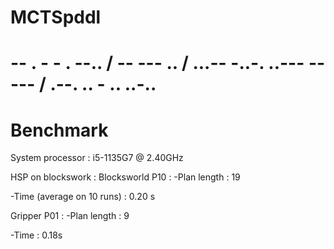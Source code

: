 # MCTSpddl
# -- . - - . --.. / -- --- .. / ...-- -..-. ..--- ----- / .--. .. - .. ..-..
# Benchmark
System processor : i5-1135G7 @ 2.40GHz

HSP on blockswork :
Blocksworld P10 : 
-Plan length : 19

-Time (average on 10 runs) : 0.20 s

Gripper P01 : 
-Plan length : 9

-Time : 0.18s

